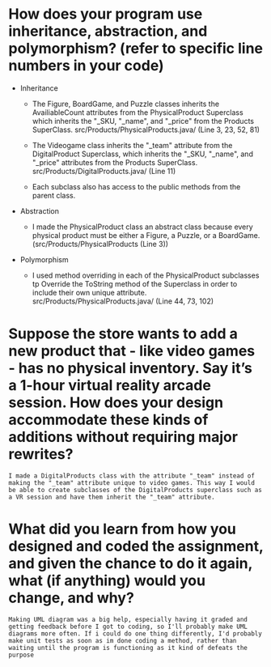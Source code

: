 # How does your program use inheritance, abstraction, and polymorphism? (refer to specific line numbers in your code)

- Inheritance
    - The Figure, BoardGame, and Puzzle classes inherits the AvailiableCount attributes from the PhysicalProduct Superclass which inherits the "_SKU, "_name", and "_price" from the Products SuperClass.
        src/Products/PhysicalProducts.java/ (Line 3, 23, 52, 81)

    - The Videogame class inherits the "_team" attribute from the DigitalProduct Superclass, which inherits the "_SKU, "_name", and "_price" attributes from the Products SuperClass.
        src/Products/DigitalProducts.java/ (Line 11)

    - Each subclass also has access to the public methods from the parent class.

- Abstraction
   - I made the PhysicalProduct class an abstract class because every physical product must be either a Figure, a Puzzle, or a BoardGame. (src/Products/PhysicalProducts (Line 3))

- Polymorphism
    - I used method overriding in each of the PhysicalProduct subclasses tp Override the ToString method of the Superclass in order to include their own unique attribute.
    src/Products/PhysicalProducts.java/ (Line 44, 73, 102)

# Suppose the store wants to add a new product that - like video games - has no physical inventory. Say it’s a 1-hour virtual reality arcade session. How does your design accommodate these kinds of additions without requiring major rewrites?

    I made a DigitalProducts class with the attribute "_team" instead of making the "_team" attribute unique to video games. This way I would be able to create subclasses of the DigitalProducts superclass such as a VR session and have them inherit the "_team" attribute.

# What did you learn from how you designed and coded the assignment, and given the chance to do it again, what (if anything) would you change, and why?

    Making UML diagram was a big help, especially having it graded and getting feedback before I got to coding, so I'll probably make UML diagrams more often. If i could do one thing differently, I'd probably make unit tests as soon as im done coding a method, rather than waiting until the program is functioning as it kind of defeats the purpose
